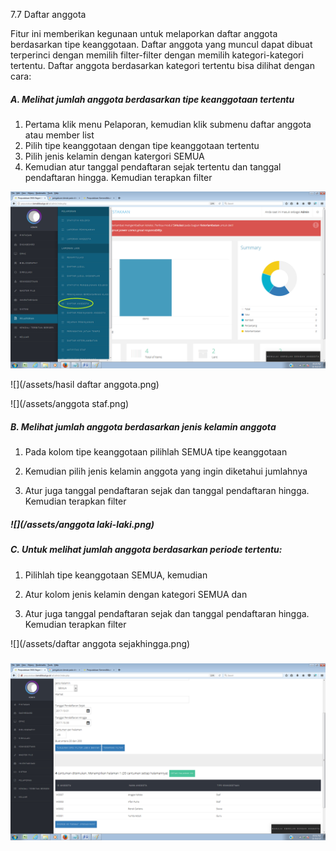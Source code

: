 7.7 Daftar anggota

Fitur ini memberikan kegunaan untuk melaporkan daftar anggota berdasarkan tipe keanggotaan. Daftar anggota yang muncul dapat dibuat terperinci dengan memilih filter-filter dengan memilih kategori-kategori tertentu. Daftar anggota berdasarkan kategori tertentu bisa dilihat dengan cara:

##### A. Melihat jumlah anggota berdasarkan tipe keanggotaan tertentu

1. Pertama klik menu Pelaporan, kemudian klik submenu daftar anggota atau member list
2. Pilih tipe keanggotaan dengan tipe keanggotaan tertentu
3. Pilih jenis kelamin dengan katergori SEMUA
4. Kemudian atur tanggal pendaftaran sejak tertentu dan tanggal pendaftaran hingga. Kemudian terapkan filter

![](/assets/daftarAnggota.png)

![](/assets/hasil daftar anggota.png)

![](/assets/anggota staf.png)

##### B. Melihat jumlah anggota berdasarkan jenis kelamin anggota

1. Pada kolom tipe keanggotaan pilihlah SEMUA tipe keanggotaan

2. Kemudian pilih jenis kelamin anggota yang ingin diketahui jumlahnya

3. Atur juga tanggal pendaftaran sejak dan tanggal pendaftaran hingga. Kemudian terapkan filter

##### ![](/assets/anggota laki-laki.png)

##### C. Untuk melihat jumlah anggota berdasarkan periode tertentu:

1. Pilihlah tipe keanggotaan SEMUA, kemudian

2. Atur kolom jenis kelamin dengan kategori SEMUA dan

3. Atur juga tanggal pendaftaran sejak dan tanggal pendaftaran hingga. Kemudian terapkan filter

![](/assets/daftar anggota sejakhingga.png)

### ![](/assets/namadaftaranggota.png)



